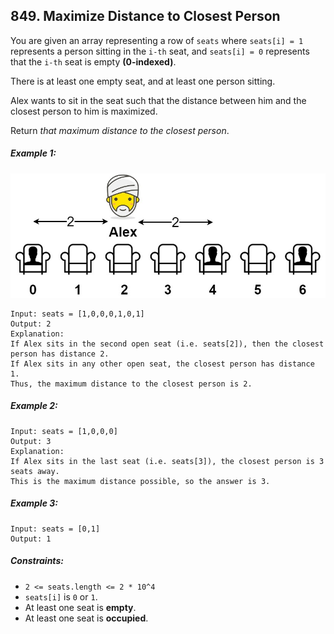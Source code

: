 ## 849. Maximize Distance to Closest Person
You are given an array representing a row of ```seats``` where ```seats[i] = 1``` represents a person sitting in the ```i-th``` seat, and ```seats[i] = 0``` represents that the ```i-th``` seat is empty **(0-indexed)**.

There is at least one empty seat, and at least one person sitting.

Alex wants to sit in the seat such that the distance between him and the closest person to him is maximized.

Return *that maximum distance to the closest person*.

##### Example 1:

![Example 1](images/example1.jpg)

```
Input: seats = [1,0,0,0,1,0,1]
Output: 2
Explanation:
If Alex sits in the second open seat (i.e. seats[2]), then the closest person has distance 2.
If Alex sits in any other open seat, the closest person has distance 1.
Thus, the maximum distance to the closest person is 2.
```
##### Example 2:
```
Input: seats = [1,0,0,0]
Output: 3
Explanation:
If Alex sits in the last seat (i.e. seats[3]), the closest person is 3 seats away.
This is the maximum distance possible, so the answer is 3.
```
##### Example 3:
```
Input: seats = [0,1]
Output: 1
```

##### Constraints:

* ```2 <= seats.length <= 2 * 10^4```
* ```seats[i]``` is ```0``` or ```1```.
* At least one seat is **empty**.
* At least one seat is **occupied**.